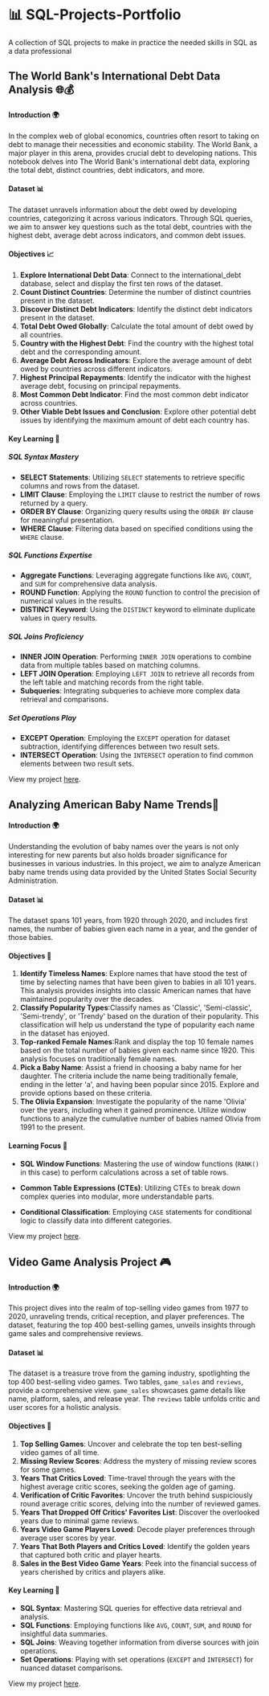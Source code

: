 # 📊 SQL-Projects-Portfolio
A collection of SQL projects to make in practice the needed skills in SQL as a data professional

## The World Bank's International Debt Data Analysis 🌐💰

#### Introduction 🌍
In the complex web of global economics, countries often resort to taking on debt to manage their necessities and economic stability. The World Bank, a major player in this arena, provides crucial debt to developing nations. This notebook delves into The World Bank's international debt data, exploring the total debt, distinct countries, debt indicators, and more.

#### Dataset 📊
The dataset unravels information about the debt owed by developing countries, categorizing it across various indicators. Through SQL queries, we aim to answer key questions such as the total debt, countries with the highest debt, average debt across indicators, and common debt issues.

#### Objectives 📈
1. **Explore International Debt Data**: Connect to the international_debt database, select and display the first ten rows of the dataset.
2. **Count Distinct Countries**: Determine the number of distinct countries present in the dataset.
3. **Discover Distinct Debt Indicators**: Identify the distinct debt indicators present in the dataset.
4. **Total Debt Owed Globally**: Calculate the total amount of debt owed by all countries.
5. **Country with the Highest Debt**: Find the country with the highest total debt and the corresponding amount.
6. **Average Debt Across Indicators**: Explore the average amount of debt owed by countries across different indicators.
7. **Highest Principal Repayments**: Identify the indicator with the highest average debt, focusing on principal repayments.
8. **Most Common Debt Indicator**: Find the most common debt indicator across countries.
9. **Other Viable Debt Issues and Conclusion**: Explore other potential debt issues by identifying the maximum amount of debt each country has.
    
#### Key Learning 🧠

##### SQL Syntax Mastery
- **SELECT Statements**: Utilizing `SELECT` statements to retrieve specific columns and rows from the dataset.
- **LIMIT Clause**: Employing the `LIMIT` clause to restrict the number of rows returned by a query.
- **ORDER BY Clause**: Organizing query results using the `ORDER BY` clause for meaningful presentation.
- **WHERE Clause**: Filtering data based on specified conditions using the `WHERE` clause.

##### SQL Functions Expertise
- **Aggregate Functions**: Leveraging aggregate functions like `AVG`, `COUNT`, and `SUM` for comprehensive data analysis.
- **ROUND Function**: Applying the `ROUND` function to control the precision of numerical values in the results.
- **DISTINCT Keyword**: Using the `DISTINCT` keyword to eliminate duplicate values in query results.

##### SQL Joins Proficiency
- **INNER JOIN Operation**: Performing `INNER JOIN` operations to combine data from multiple tables based on matching columns.
- **LEFT JOIN Operation**: Employing `LEFT JOIN` to retrieve all records from the left table and matching records from the right table.
- **Subqueries**: Integrating subqueries to achieve more complex data retrieval and comparisons.

##### Set Operations Play
- **EXCEPT Operation**: Employing the `EXCEPT` operation for dataset subtraction, identifying differences between two result sets.
- **INTERSECT Operation**: Using the `INTERSECT` operation to find common elements between two result sets.

View my project [here](https://github.com/MeriemTerki/SQL-Projects-Portfolio/blob/main/Analyze%20International%20Debt%20Statistics/Analyze-International-Debt-Statistics.ipynb).

## Analyzing American Baby Name Trends👶

#### Introduction 🌍
Understanding the evolution of baby names over the years is not only interesting for new parents but also holds broader significance for businesses in various industries. In this project, we aim to analyze American baby name trends using data provided by the United States Social Security Administration. 

#### Dataset 📊
The dataset spans 101 years, from 1920 through 2020, and includes first names, the number of babies given each name in a year, and the gender of those babies.

#### Objectives 🚀
1. **Identify Timeless Names**: Explore names that have stood the test of time by selecting names that have been given to babies in all 101 years. This analysis provides insights into classic American names that have maintained popularity over the decades.
2. **Classify Popularity Types**:Classify names as 'Classic', 'Semi-classic', 'Semi-trendy', or 'Trendy' based on the duration of their popularity. This classification will help us understand the type of popularity each name in the dataset has enjoyed.
3. **Top-ranked Female Names**:Rank and display the top 10 female names based on the total number of babies given each name since 1920. This analysis focuses on traditionally female names.
4. **Pick a Baby Name**: Assist a friend in choosing a baby name for her daughter. The criteria include the name being traditionally female, ending in the letter 'a', and having been popular since 2015. Explore and provide options based on these criteria.
5. **The Olivia Expansion**:  Investigate the popularity of the name 'Olivia' over the years, including when it gained prominence. Utilize window functions to analyze the cumulative number of babies named Olivia from 1991 to the present.

#### Learning Focus 🧠

- **SQL Window Functions**: Mastering the use of window functions (`RANK()` in this case) to perform calculations across a set of table rows.

- **Common Table Expressions (CTEs)**: Utilizing CTEs to break down complex queries into modular, more understandable parts.

- **Conditional Classification**: Employing `CASE` statements for conditional logic to classify data into different categories.

View my project [here](https://github.com/MeriemTerki/SQL-Projects-Portfolio/blob/main/Analyzing%20American%20Baby%20Name%20Trends/Analyzing-American-Baby-Name-Trends.ipynb).

## Video Game Analysis Project 🎮

#### Introduction 🌍
This project dives into the realm of top-selling video games from 1977 to 2020, unraveling trends, critical reception, and player preferences. The dataset, featuring the top 400 best-selling games, unveils insights through game sales and comprehensive reviews.

#### Dataset 📊
The dataset is a treasure trove from the gaming industry, spotlighting the top 400 best-selling video games. Two tables, `game_sales` and `reviews`, provide a comprehensive view. `game_sales` showcases game details like name, platform, sales, and release year. The `reviews` table unfolds critic and user scores for a holistic analysis.

#### Objectives 🚀
1. **Top Selling Games**: Uncover and celebrate the top ten best-selling video games of all time.
2. **Missing Review Scores**: Address the mystery of missing review scores for some games.
3. **Years That Critics Loved**: Time-travel through the years with the highest average critic scores, seeking the golden age of gaming.
4. **Verification of Critic Favorites**: Uncover the truth behind suspiciously round average critic scores, delving into the number of reviewed games.
5. **Years That Dropped Off Critics' Favorites List**: Discover the overlooked years due to minimal game reviews.
6. **Years Video Game Players Loved**: Decode player preferences through average user scores by year.
7. **Years That Both Players and Critics Loved**: Identify the golden years that captured both critic and player hearts.
8. **Sales in the Best Video Game Years**: Peek into the financial success of years cherished by critics and players alike.

#### Key Learning 🧠
- **SQL Syntax**: Mastering SQL queries for effective data retrieval and analysis.
- **SQL Functions**: Employing functions like `AVG`, `COUNT`, `SUM`, and `ROUND` for insightful data summaries.
- **SQL Joins**: Weaving together information from diverse sources with join operations.
- **Set Operations**: Playing with set operations (`EXCEPT` and `INTERSECT`) for nuanced dataset comparisons.

View my project [here](https://github.com/MeriemTerki/SQL-Projects-Portfolio/blob/main/When-Was-the-Golden-Age-of-Video-Games.ipynb).





